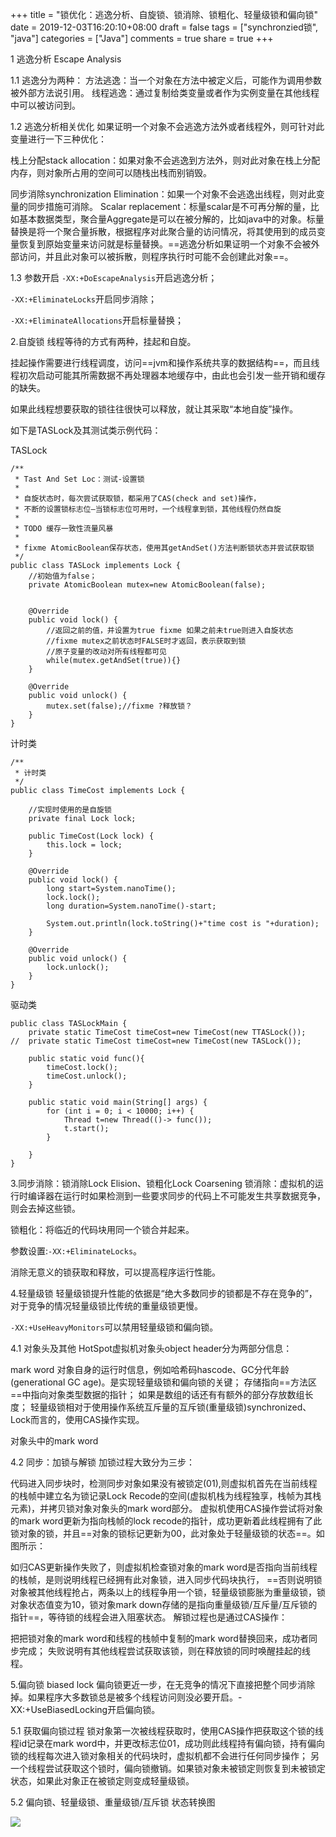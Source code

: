 +++
title = "锁优化：逃逸分析、自旋锁、锁消除、锁粗化、轻量级锁和偏向锁"
date = 2019-12-03T16:20:10+08:00
draft = false
tags = ["synchronzied锁", "java"]
categories = ["Java"]
comments = true
share = true
+++


1 逃逸分析 Escape Analysis

1.1 逃逸分为两种：
方法逃逸：当一个对象在方法中被定义后，可能作为调用参数被外部方法说引用。
线程逃逸：通过复制给类变量或者作为实例变量在其他线程中可以被访问到。

1.2 逃逸分析相关优化
如果证明一个对象不会逃逸方法外或者线程外，则可针对此变量进行一下三种优化：

栈上分配stack allocation：如果对象不会逃逸到方法外，则对此对象在栈上分配内存，则对象所占用的空间可以随栈出栈而别销毁。

同步消除synchronization Elimination：如果一个对象不会逃逸出线程，则对此变量的同步措施可消除。
Scalar replacement：标量scalar是不可再分解的量，比如基本数据类型，聚合量Aggregate是可以在被分解的，比如java中的对象。标量替换是将一个聚合量拆散，根据程序对此聚合量的访问情况，将其使用到的成员变量恢复到原始变量来访问就是标量替换。==逃逸分析如果证明一个对象不会被外部访问，并且此对象可以被拆散，则程序执行时可能不会创建此对象==。

1.3 参数开启
```-XX:+DoEscapeAnalysis```开启逃逸分析；

```-XX:+EliminateLocks```开启同步消除；

```-XX:+EliminateAllocations```开启标量替换；

2.自旋锁
线程等待的方式有两种，挂起和自旋。

挂起操作需要进行线程调度，访问==jvm和操作系统共享的数据结构==，而且线程初次启动可能其所需数据不再处理器本地缓存中，由此也会引发一些开销和缓存的缺失。

如果此线程想要获取的锁往往很快可以释放，就让其采取“本地自旋”操作。

如下是TASLock及其测试类示例代码：

TASLock
```
/**
 * Tast And Set Loc：测试-设置锁
 *
 * 自旋状态时，每次尝试获取锁，都采用了CAS(check and set)操作，
 * 不断的设置锁标志位—当锁标志位可用时，一个线程拿到锁，其他线程仍然自旋
 *
 * TODO 缓存一致性流量风暴
 *
 * fixme AtomicBoolean保存状态，使用其getAndSet()方法判断锁状态并尝试获取锁
 */
public class TASLock implements Lock {
    //初始值为false；
    private AtomicBoolean mutex=new AtomicBoolean(false);


    @Override
    public void lock() {
        //返回之前的值，并设置为true fixme 如果之前未true则进入自旋状态
        //fixme mutex之前状态时FALSE时才返回，表示获取到锁
        //原子变量的改动对所有线程都可见
        while(mutex.getAndSet(true)){}
    }
    
    @Override
    public void unlock() {
        mutex.set(false);//fixme ?释放锁？
    }
}
```

计时类
```
/**
 * 计时类
 */
public class TimeCost implements Lock {

    //实现时使用的是自旋锁
    private final Lock lock;

    public TimeCost(Lock lock) {
        this.lock = lock;
    }

    @Override
    public void lock() {
        long start=System.nanoTime();
        lock.lock();
        long duration=System.nanoTime()-start;

        System.out.println(lock.toString()+"time cost is "+duration);
    }

    @Override
    public void unlock() {
        lock.unlock();
    }
}
```

驱动类
```
public class TASLockMain {
    private static TimeCost timeCost=new TimeCost(new TTASLock());
//  private static TimeCost timeCost=new TimeCost(new TASLock());

    public static void func(){
        timeCost.lock();
        timeCost.unlock();
    }

    public static void main(String[] args) {
        for (int i = 0; i < 10000; i++) {
            Thread t=new Thread(()-> func());
            t.start();
        }

    }
}
```

3.同步消除：锁消除Lock Elision、锁粗化Lock Coarsening
锁消除：虚拟机的运行时编译器在运行时如果检测到一些要求同步的代码上不可能发生共享数据竞争，则会去掉这些锁。

锁粗化：将临近的代码块用同一个锁合并起来。

参数设置:```-XX:+EliminateLocks```。

消除无意义的锁获取和释放，可以提高程序运行性能。

4.轻量级锁
轻量级锁提升性能的依据是“绝大多数同步的锁都是不存在竞争的”，对于竞争的情况轻量级锁比传统的重量级锁更慢。

```-XX:+UseHeavyMonitors```可以禁用轻量级锁和偏向锁。

4.1 对象头及其他
HotSpot虚拟机对象头object header分为两部分信息：

mark word 对象自身的运行时信息，例如哈希码hascode、GC分代年龄(generational GC age)。是实现轻量级锁和偏向锁的关键；
存储指向==方法区==中指向对象类型数据的指针；
如果是数组的话还有有额外的部分存放数组长度；
轻量级锁相对于使用操作系统互斥量的互斥锁(重量级锁)synchronized、Lock而言的，使用CAS操作实现。

对象头中的mark word

4.2 同步：加锁与解锁
加锁过程大致分为三步：

代码进入同步块时，检测同步对象如果没有被锁定(01),则虚拟机首先在当前线程的栈帧中建立名为锁记录Lock Recode的空间(虚拟机栈为线程独享，栈帧为其栈元素)，并拷贝锁对象对象头的mark word部分。
虚拟机使用CAS操作尝试将对象的mark word更新为指向栈帧的lock recode的指针，成功更新着此线程拥有了此锁对象的锁，并且==对象的锁标记更新为00，此对象处于轻量级锁的状态==。如图所示：

如归CAS更新操作失败了，则虚拟机检查锁对象的mark word是否指向当前线程的栈帧，是则说明线程已经拥有此对象锁，进入同步代码块执行， ==否则说明锁对象被其他线程抢占，两条以上的线程争用一个锁，轻量级锁膨胀为重量级锁，锁对象状态值变为10，锁对象mark down存储的是指向重量级锁/互斥量/互斥锁的指针==，等待锁的线程会进入阻塞状态。
解锁过程也是通过CAS操作：

把把锁对象的mark word和线程的栈帧中复制的mark word替换回来，成功者同步完成；
失败说明有其他线程尝试获取该锁，则在释放锁的同时唤醒挂起的线程。

5.偏向锁 biased lock
偏向锁更近一步，在无竞争的情况下直接把整个同步消除掉。如果程序大多数锁总是被多个线程访问则没必要开启。-XX:+UseBiasedLocking开启偏向锁。

5.1 获取偏向锁过程
锁对象第一次被线程获取时，使用CAS操作把获取这个锁的线程id记录在mark word中，并更改标志位01，成功则此线程持有偏向锁，持有偏向锁的线程每次进入锁对象相关的代码块时，虚拟机都不会进行任何同步操作；
另一个线程尝试获取这个锁时，偏向锁撤销。如果锁对象未被锁定则恢复到未被锁定状态，如果此对象正在被锁定则变成轻量级锁。

5.2 偏向锁、轻量级锁、重量级锁/互斥锁 状态转换图

![](images/e39b27df.png)
